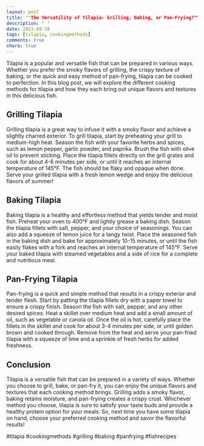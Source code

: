 ```yaml
---
layout: post
title: ""The Versatility of Tilapia: Grilling, Baking, or Pan-Frying?""
description: " "
date: 2023-09-18
tags: [tilapia, cookingmethods]
comments: true
share: true
---
```


Tilapia is a popular and versatile fish that can be prepared in various ways. Whether you prefer the smoky flavors of grilling, the crispy texture of baking, or the quick and easy method of pan-frying, tilapia can be cooked to perfection. In this blog post, we will explore the different cooking methods for tilapia and how they each bring out unique flavors and textures in this delicious fish.

## Grilling Tilapia

Grilling tilapia is a great way to infuse it with a smoky flavor and achieve a slightly charred exterior. To grill tilapia, start by preheating your grill to medium-high heat. Season the fish with your favorite herbs and spices, such as lemon pepper, garlic powder, and paprika. Brush the fish with olive oil to prevent sticking. Place the tilapia fillets directly on the grill grates and cook for about 4-6 minutes per side, or until it reaches an internal temperature of 145°F. The fish should be flaky and opaque when done. Serve your grilled tilapia with a fresh lemon wedge and enjoy the delicious flavors of summer!

## Baking Tilapia

Baking tilapia is a healthy and effortless method that yields tender and moist fish. Preheat your oven to 400°F and lightly grease a baking dish. Season the tilapia fillets with salt, pepper, and your choice of seasonings. You can also add a squeeze of lemon juice for a tangy twist. Place the seasoned fish in the baking dish and bake for approximately 10-15 minutes, or until the fish easily flakes with a fork and reaches an internal temperature of 145°F. Serve your baked tilapia with steamed vegetables and a side of rice for a complete and nutritious meal.

## Pan-Frying Tilapia

Pan-frying is a quick and simple method that results in a crispy exterior and tender flesh. Start by patting the tilapia fillets dry with a paper towel to ensure a crispy finish. Season the fish with salt, pepper, and any other desired spices. Heat a skillet over medium heat and add a small amount of oil, such as vegetable or canola oil. Once the oil is hot, carefully place the fillets in the skillet and cook for about 3-4 minutes per side, or until golden brown and cooked through. Remove from the heat and serve your pan-fried tilapia with a squeeze of lime and a sprinkle of fresh herbs for added freshness.

## Conclusion

Tilapia is a versatile fish that can be prepared in a variety of ways. Whether you choose to grill, bake, or pan-fry it, you can enjoy the unique flavors and textures that each cooking method brings. Grilling adds a smoky flavor, baking retains moisture, and pan-frying creates a crispy crust. Whichever method you choose, tilapia is sure to satisfy your taste buds and provide a healthy protein option for your meals. So, next time you have some tilapia on hand, choose your preferred cooking method and savor the flavorful results!

#tilapia #cookingmethods #grilling #baking #panfrying #fishrecipes